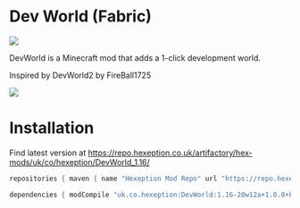 # Dev World (Fabric)
[![](https://img.shields.io/jenkins/build/https/ci.hexeption.dev/job/DevWorld/job/1.16?label=CI&style=for-the-badge)](https://ci.hexeption.co.uk)

DevWorld is a Minecraft mod that adds a 1-click development world.

Inspired by DevWorld2 by FireBall1725

![](https://img.hexeption.co.uk/J7IflFyPXW.png)

# Installation
Find latest version at https://repo.hexeption.co.uk/artifactory/hex-mods/uk/co/hexeption/DevWorld_1.16/
```gradle
repositories { maven { name "Hexeption Mod Repo" url "https://repo.hexeption.co.uk/artifactory/hex-mods/" } } 

dependencies { modCompile "uk.co.hexeption:DevWorld:1.16-20w12a+1.0.0+build.2" }
```
